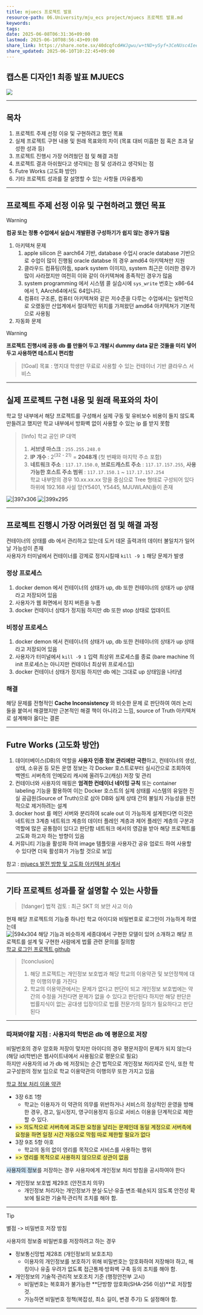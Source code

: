 ```yaml
---
title: mjuecs 프로젝트 발표
resource-path: 06.University/mju_ecs project/mjuecs 프로젝트 발표.md
keywords:
tags:
date: 2025-06-08T06:31:36+09:00
lastmod: 2025-06-10T08:56:43+09:00
share_link: https://share.note.sx/40dcqfcd#WJgwu/w+tND+y5yf+3CeNUsc4IeeJO9zEFKy8VG77N0
share_updated: 2025-06-10T10:22:45+09:00
---
```

## 캡스톤 디자인1 최종 발표 MJUECS
![](../../08.media/20250610085832-1749513512537-image.png)

<div class="page-break" style="page-break-before: always;"></div>

---
## 목차
  
1. 프로젝트 주제 선정 이유 및 구현하려고 했던 목표
2. 실제 프로젝트 구현 내용 및 원래 목표와의 차이 (목표 대비 미흡한 점 혹은 초과 달성한 성과 등)
3. 프로젝트 진행시 가장 어려웠던 점 및 해결 과정
4. 프로젝트 결과 아쉬웠다고 생각되는 점 및 성과라고 생각되는 점
5. Futre Works (고도화 방안)
6. 기타 프로젝트 성과를 잘 설명할 수 있는 사항들 (자유롭게)

<div class="page-break" style="page-break-before: always;"></div>

---
## 프로젝트 주제 선정 이유 및 구현하려고 했던 목표

> [!warning]
> **컴공 또는 정통 수업에서 실습시 개발환경 구성하기가 쉽지 않는 경우가 많음**

1. 아키텍쳐 문제
	1. apple silicon 은 aarch64 기반, database 수업시 oracle database 기반으로 수업이 많이 진행됨 oracle databse 의 경우 amd64 아키텍쳐만 지원
	2. 클라우드 컴퓨팅(하둡, spark system 이미지), system 최근은 이러한 경우가 많이 사라졌지만 여전히 이와 같이 아키텍쳐에 종족적인 경우가 많음
	3. system programming 에서 시스템 콜 실습시에 `sys_write` 번호는 x86-64에서 1, AArch64에서도 64입니다.
	4. 컴퓨터 구조론, 컴퓨터 아키텍쳐와 같은 저수준을 다루는 수업에서는 일반적으로 오랬동안 산업계에서 절대적인 위치를 가져왔던 amd64 아키텍쳐가 기본적으로 사용됨
2. 자동화  문제

> [!warning]
> **프로젝트 진행시에 공동 db 를 만들어 두고 개발시 dummy data 같은 것들을 미리 넣어두고 사용하면 테스트시 편리함**

> [!Goal]
>목표 : 명지대 학생만 무료로 사용할 수 있는 컨테이너 기반 클라우스 서비스

<div class="page-break" style="page-break-before: always;"></div>

---
##  실제 프로젝트 구현 내용 및 원래 목표와의 차이
  
학교 망 내부에서 해당 프로젝트를 구성해서 실제 구동 및 유비보수 비용이 들지 않도록 만들려고 했지만 학교 내부에서 방화벽 없이 사용할 수 있는 ip 를 받지 못함  

> [!info]
> 학교 공인 IP 대역
> 1. **서브넷 마스크** : `255.255.248.0`
> 2. **IP 개수** :  2<sup>(32 - 21)</sup> = **2048개** (첫 번째와 마지막 주소 포함)
> 3. **네트워크 주소** : `117.17.150.0`, **브로드캐스트 주소** : `117.17.157.255`, **사용 가능한 호스트 주소 범위** :  `117.17.150.1` ~ `117.17.157.254`  
> 학교 내부망의 경우 10.xx.xx.xx 망을 중심으로 Tree 형태로 구성되어 있다  
> 하위에 192.168 사설 망(Y5401, Y5445, MJUWLAN)들이 존재

![|397x306](../../08.media/20250610040625-1749498085362-image.png) ![|399x295](../../08.media/20250610040658-1749498478344-image.png)
  
  

<div class="page-break" style="page-break-before: always;"></div>


---
## 프로젝트 진행시 가장 어려웠던 점 및 해결 과정
  
컨테이너의 상태를 db 에서 관리하고 있는데 도커 데몬 출력과의 데이터 불일치가 일어날 가능성이 존재  
사용자가 터미널에서 컨테이너를 강제로 정지시킬때 `kill -9 1` 해당 문제가 발생  


### 정상 프로세스
1. docker demon 에서 컨테이너의 상태가 up, db  또한 컨테이너의 상태가 up 상태라고 저장되어 있음
2. 사용자가 웹 화면에서 정지 버튼을 누름
3. docker 컨테이너 상태가 정지됨 하지만 db 또한 stop 상태로 업데이트
### 비정상 프로세스
1. docker demon 에서 컨테이너의 상태가 up, db  또한 컨테이너의 상태가 up 상태라고 저장되어 있음
2. 사용자가 터미널에서 `kill -9 1` 입력 최상위 프로세스를 종료 
   (bare machine 의 init 프로세스는 아니지만 컨테이너 최상위 프로세스임)
3. docker 컨테이너 상태가 정지됨 하지만 db 에는 그대로 up 상태임을 나타냄
  
### 해결
  
해당 문제를 전형적인 **Cache Inconsistency** 와 비슷한 문제 로 판단하여 여러 논리들을 붙여서 해결했지만 근본적인 해결 책이 아니라고 느낌, source of Truth 아키텍쳐로 설계해야 옳다는 결론
 
<div class="page-break" style="page-break-before: always;"></div>

---
## Futre Works (고도화 방안)


1. 데이터베이스(DB)의 역할을 **사용자 인증 정보 관리에만 국한**하고, 컨테이너의 생성, 상태, 소유권 등 모든 운영 정보는 각 Docker 호스트로부터 실시간으로 조회하여 백엔드 서버측의 인메모리 캐시에 올려두고(캐싱) 저장 및 관리
2. 컨테이너와 사용자의 매핑은 **엄격한 컨테이너 네이밍 규칙** 또는 container labeling 기능을 활용하여 이는 Docker 호스트의 실제 상태를 시스템의 유일한 진실 공급원(Source of Truth)으로 삼아 DB와 실제 상태 간의 불일치 가능성을 원천적으로 제거하려는 설계
3. docker host 를 메인 서버와 분리하여 scale out 이 가능하게 설계한다면 이것은 네트워크 3계층 네트워크 계층의 데이터 플레인 계층과 제어 플레인 계층의 구분과 역할에 많은 공통점이 있다고 판단함 네트워크 에서의 영감을 받아 해당 프로젝트를 고도화 하고자 하는 방향이 있음
4. 커뮤니티 기능을 활성화 하여 image 템플릿을 사용자간 공유 업로드 하여 사용할 수 있다면 더욱 활성화가 가능할 것으로 보임


참고 : [mjuecs 발전 방향 및 고도화 아키텍쳐 설계서](https://share.note.sx/v4psgxdd#Y5O2qjdKYsrASdE/rxbiWrMGN9Q/BipEsTZ5Dln3e3s)

<div class="page-break" style="page-break-before: always;"></div>

---
## 기타 프로젝트 성과를 잘 설명할 수 있는 사항들

> [!danger]
> 법적 검토 : 최근 SKT 의 보안 사고 이슈

현재 해당 프로젝트의 기능중 하나인 학교 아이디와 비밀번호로 로그인이 가능하게 하였는데  
![|594x304](../../08.media/20250610050650-1749501170239-image.png)
해당 기능과 비슷하게 세종대에서 구현한 모델이 있어 소개하고 해당 프로젝트를 설계 및 구현한 사람에게 법률 관련 문의를 질의함  
[학교 로그인 프로젝트 github](https://github.com/iml1111/sejong-univ-auth/issues/21#issuecomment-2908149985)  

> [!conclusion]
> 1. 해당 프로젝트는 개인정보 보호법과 해당 학교의 이용약관 및 보안정책에 대한 이행의무를 가진다
> 2. 학교의 이용약관에서는 문제가 없다고 판단이 되고 개인정보 보호법에는 약간의 수정을 거친다면 문제가 없을 수 있다고 판단된다 하지만 해당 판단은  법률지식이 없는 공대생 입장이므로 법률 전문가의 질의가 필요하다고 판단된다

<div class="page-break" style="page-break-before: always;"></div>

---
### 따져봐야할 지점  : 사용자의 학번은 db 에 평문으로 저장

비밀번호의 경우 암호화 저장이 맞지만 아이디의 경우 평문저장이 문제가 되지 않는다 (해당 id(학번)은 웹사이트내에서 사용됨으로 평문으로 필요)  
하지만 사용자의 id 가 db 에 저장되는 순간 법적으로 개인정보 처리자로 인식, 또한 학교구성원의 정보 임으로 학교 이용약관의 이행의무 또한 가지고 있음  
  
[학교 정보 처리 이용 약관](https://www.mju.ac.kr/mjukr/154/subview.do)  
- 3장 6조 1항 
	- 학교는 이용자가 이 약관의 의무를 위반하거나 서비스의 정상적인 운영을 방해한 경우, 경고, 일시정지, 영구이용정지 등으로 서비스 이용을 단계적으로 제한할 수 있다.
- <span style="background:#fff88f">=> 의도적으로 서버측에 과도한 요청을 날리는 문제인데 동일 계정으로 서버측에 요청을 하면 일정 시간 자동으로 막힘 따로 제한할 필요가 없다</span>
- 3장 9조 5항 아호
	- 학교의 동의 없이 영리를 목적으로 서비스를 사용하는 행위
- <span style="background:#fff88f">=> 영리를 목적으로 사용하지 않으므로 상관이 없음</span>

<span style="background:rgba(5, 117, 197, 0.2)">사용자의 정보</span>를 저장하는 경우 사용자에게 개인정보 처리 방침을 공시하여야 한다  
* 개인정보 보호법 제29조 (안전조치 의무)
    * 개인정보 처리자는 개인정보가 분실·도난·유출·변조·훼손되지 않도록 안전성 확보에 필요한 기술적·관리적 조치를 해야 함.
<div class="page-break" style="page-break-before: always;"></div>

---

> [!tip]
> 별점 -> 비밀번호 저장 방침

사용자의 정보중 비밀번호를 저장하려고 하는 경우

* 정보통신망법 제28조 (개인정보의 보호조치)
    * 이용자의 개인정보를 보호하기 위해 비밀번호는 암호화하여 저장해야 하고, 해킹이나 유출 우려가 없도록 접근통제·방화벽 구축 등의 조치를 해야 함.
* 개인정보의 기술적·관리적 보호조치 기준 (행정안전부 고시)
    * 비밀번호는 복호화가 불가능한 **단방향 암호화(SHA-256 이상)**로 저장할 것.
    * 가능하면 비밀번호 정책(복잡성, 최소 길이, 변경 주기) 도 설정해야 함.










---
